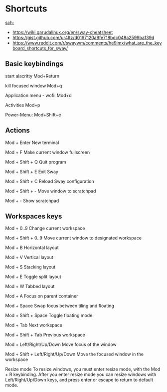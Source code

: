 # Shortcuts
[sch:](https://www.google.com/search?q=sway+window+manager+hotkeys)
- https://wiki.garudalinux.org/en/sway-cheatsheet
- https://gist.github.com/ur4ltz/d0167120a9fe718bdc048a2599ba139d
- https://www.reddit.com/r/swaywm/comments/he9imx/what_are_the_keyboard_shortcuts_for_sway/

## Basic keybindings
start alacritty                         Mod+Return

kill focused window             Mod+q

Application menu - wofi:     Mod+d

Activities                                Mod+p

Power-Menu:                         Mod+Shift+e

## Actions
Mod + Enter New terminal

Mod + F Make current window fullscreen

Mod + Shift + Q Quit program

Mod + Shift + E Exit Sway

Mod + Shift + C Reload Sway configuration

Mod + Shift + - Move window to scratchpad

Mod + - Show scratchpad

## Workspaces keys
Mod + 0..9 Change current workspace

Mod + Shift + 0..9 Move current window to designated workspace

Mod + B Horizontal layout

Mod + V Vertical layout

Mod + S Stacking layout

Mod + E Toggle split layout

Mod + W Tabbed layout

Mod + A Focus on parent container

Mod + Space Swap focus between tiling and floating

Mod + Shift + Space Toggle floating mode

Mod + Tab Next workspace

Mod + Shift + Tab Previous workspace

Mod + Left/Right/Up/Down Move focus of the window

Mod + Shift + Left/Right/Up/Down Move the focused window in the workspace

Resize mode
To resize windows, you must enter resize mode, with the Mod + R keybinding. After you enter resize mode you can resize windows with Left/Right/Up/Down keys, and press enter or escape to return to default mode.
